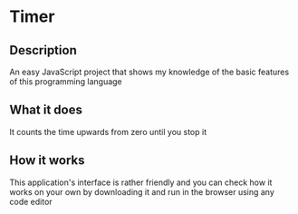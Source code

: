 # Timer
## Description
An easy JavaScript project that shows my knowledge of the basic features of this programming language
## What it does
It counts the time upwards from zero until you stop it
## How it works
This application's interface is rather friendly and you can check how it works on your own by downloading it and run in the browser using any code editor

